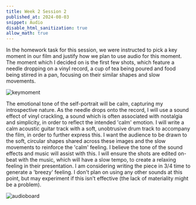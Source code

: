 ```yaml
---
title: Week 2 Session 2
published_at: 2024-08-03
snippet: Audio
disable_html_sanitization: true
allow_math: true
---
```


In the homework task for this session, we were instructed to pick a key moment in our film and justify how we plan to use audio for this moment. The moment which I decided on is the first few shots, which feature a needle dropping on a vinyl record, a cup of tea being poured and food being stirred in a pan, focusing on their similar shapes and slow movements. 

![keymoment](/w02s2/Untitled.jpg)

The emotional tone of the self-portrait will be calm, capturing my introspective nature. As the needle drops onto the record, I will use a sound effect of vinyl crackling, a sound which is often associated with nostalgia and simplicity, in order to reflect the intended 'calm' emotion. I will write a calm acoustic guitar track with a soft, unobtrusive drum track to accompany the film, in order to further express this. I want the audience to be drawn to the soft, circular shapes shared across these images and the slow movements to reinforce the 'calm' feeling. I believe the tone of the sound effects and music will assist with this. I will ensure the shots are edited on-beat with the music, which will have a slow tempo, to create a relaxing feeling in their presentation. I am considering writing the piece in 3/4 time to generate a 'breezy' feeling. I don't plan on using any other sounds at this point, but may experiment if this isn't effective (the lack of materiality might be a problem).

![audioboard](/w02s2/Untitled(1).jpg)
